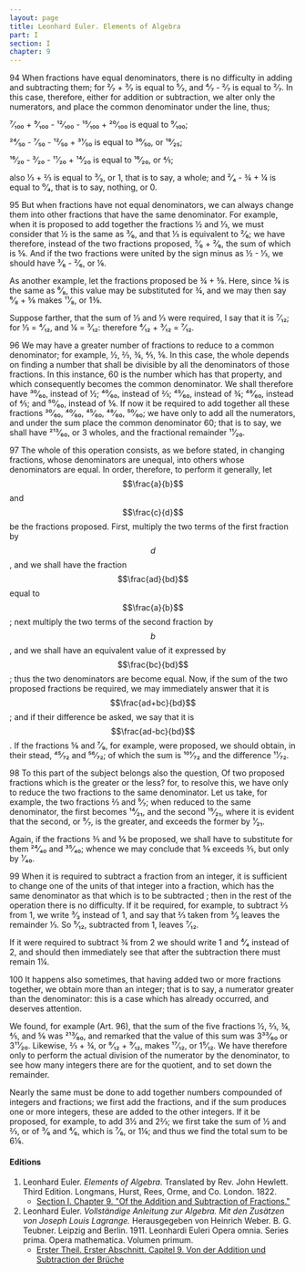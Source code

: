 ```yaml
---
layout: page
title: Leonhard Euler. Elements of Algebra
part: I
section: I
chapter: 9
---
```


<span class="art">94</span> When fractions have equal denominators, there is no difficulty
in adding and subtracting them; for ²⁄₇ + ³⁄₇ is equal
to ⁵⁄₇, and ⁴⁄₇ - ²⁄₇ is equal to ²⁄₇. In this case,
therefore, either for addition or subtraction, we alter
only the numerators, and place the common denominator
under the line, thus;

⁷⁄₁₀₀ + ⁹⁄₁₀₀ - ¹²⁄₁₀₀ - ¹⁵⁄₁₀₀ + ²⁰⁄₁₀₀ is equal to ⁹⁄₁₀₀;

²⁴⁄₅₀ - ⁷⁄₅₀ - ¹²⁄₅₀ + ³¹⁄₅₀ is equal to ³⁶⁄₅₀, or ¹⁸⁄₂₅;

¹⁶⁄₂₀ - ³⁄₂₀ - ¹¹⁄₂₀ + ¹⁴⁄₂₀ is equal to ¹⁶⁄₂₀, or ⅘;

also ⅓ + ⅔ is equal to ³⁄₃, or 1, that is to say, a whole;
and ²⁄₄ - ¾ + ¼ is equal to ⁰⁄₄, that is to say, nothing, or 0.

<span class="art">95</span> But when fractions have not equal denominators, we
can always change them into other fractions that have the
same denominator. For example, when it is proposed to
add together the fractions ½ and ⅓, we must consider that ½
is the same as ³⁄₆, and that ⅓
is equivalent to ²⁄₆; we have
therefore, instead of the two fractions proposed, ³⁄₆ + ²⁄₆, the
sum of which is ⅚. And if the two fractions were united by
the sign minus as ½ - ⅓, we should have ³⁄₆ - ²⁄₆, or ⅙.

As another example, let the fractions proposed be ¾ + ⅝.
Here, since ¾ is the same as ⁶⁄₈, this value may be substituted
for ¾, and we may then say ⁶⁄₈ + ⅝ makes ¹¹⁄₈, or 1⅜.

Suppose farther, that the sum of ⅓ and ⅓ were required, I
say that it is ⁷⁄₁₂; for ⅓ = ⁴⁄₁₂, and ¼ = ³⁄₁₂: therefore
⁴⁄₁₂ + ³⁄₁₂ = ⁷⁄₁₂.

<span class="art">96</span> We may have a greater number of fractions to reduce
to a common denominator; for example, ½, ⅔, ¾, ⅘, ⅚. In
this case, the whole depends on finding a number that shall
be divisible by all the denominators of those fractions. In
this instance, 60 is the number which has that property, and
which consequently becomes the common denominator. We
shall therefore have ³⁰⁄₆₀, instead of ½; ⁴⁰⁄₆₀, instead of ⅔;
⁴⁵⁄₆₀, instead of ¾; ⁴⁸⁄₆₀, instead of ⅘; and ⁵⁰⁄₆₀, instead of ⅚. If
now it be required to add together all these fractions
³⁰⁄₆₀, ⁴⁰⁄₆₀, ⁴⁵⁄₆₀, ⁴⁸⁄₆₀, ⁵⁰⁄₆₀;
we have only to add all the numerators,
and under the sum place the common denominator 60; that
is to say, we shall have ²¹³⁄₆₀, or 3 wholes, and the fractional
remainder ¹¹⁄₂₀.

<span class="art">97</span> The whole of this operation consists,
as we before stated, in changing fractions, whose denominators are unequal,
into others whose denominators are equal. In order, therefore, to perform it generally,
let $$\frac{a}{b}$$ and $$\frac{c}{d}$$ be the fractions proposed. First,
multiply the two terms of the
first fraction by $$d$$, and we shall have the fraction $$\frac{ad}{bd}$$ equal to
$$\frac{a}{b}$$; next multiply the two terms of the second fraction
by $$b$$, and we shall have an equivalent value of it expressed
by $$\frac{bc}{bd}$$; thus the two denominators are become equal. Now,
if the sum of the two proposed fractions be required, we
may immediately answer that it is $$\frac{ad+bc}{bd}$$; and if their
difference be asked, we say that it is $$\frac{ad-bc}{bd}$$. If the fractions
⅝ and ⁷⁄₉, for example, were proposed, we should obtain, in
their stead, ⁴⁵⁄₇₂ and ⁵⁶⁄₇₂; of which the sum is ¹⁰¹⁄₇₂ and the
difference ¹¹⁄₇₂.

<span class="art">98</span> To this part of the subject belongs also the question,
Of two proposed fractions which is the greater or the less?
for, to resolve this, we have only to reduce the two fractions
to the same denominator. Let us take, for example, the two
fractions ⅔ and ⁵⁄₇; when reduced to the same denominator,
the first becomes ¹⁴⁄₂₁, and the second ¹⁵⁄₂₁, where it is evident
that the second, or ⁵⁄₇, is the greater, and exceeds the former by ¹⁄₂₁.

Again, if the fractions ⅗ and ⅝ be proposed, we shall have
to substitute for them ²⁴⁄₄₀ and ³⁵⁄₄₀; whence we may conclude
that ⅝ exceeds ⅗, but only by ¹⁄₄₀.

<span class="art">99</span> When it is required to subtract a fraction from an
integer, it is sufficient to change one of the units of that
integer into a fraction, which has the same denominator as
that which is to be subtracted ; then in the rest of the operation
there is no difficulty. If it be required, for example, to
subtract ⅔ from 1, we write ³⁄₃ instead of 1, and say that ⅔
taken from ³⁄₃ leaves the remainder ⅓. So ⁵⁄₁₂, subtracted
from 1, leaves ⁷⁄₁₂.

If it were required to subtract ¾ from 2 we should write
1 and ⁴⁄₄ instead of 2, and should then immediately see that
after the subtraction there must remain 1¼.

<span class="art">100</span> It happens also sometimes, that having added two
or more fractions together, we obtain more than an integer;
that is to say, a numerator greater than the denominator:
this is a case which has already occurred, and deserves
attention.

We found, for example (<span class="artref">Art. 96</span>), that the sum of the
five fractions ½, ⅔, ¾, ⅘, and ⅚ was ²¹³⁄₆₀, and remarked that
the value of this sum was 3³³⁄₆₀ or 3¹¹⁄₂₀. Likewise, ⅔ + ¾, or
⁸⁄₁₂ + ⁹⁄₁₂, makes ¹⁷⁄₁₂, or 1⁵⁄₁₂. We have therefore only to
perform the actual division of the numerator by the denominator, to see how many integers
there are for the quotient, and to set down the remainder.

Nearly the same must be done to add together numbers
compounded of integers and fractions; we first add the
fractions, and if the sum produces one or more integers, these
are added to the other integers. If it be proposed, for example,
to add 3½ and 2⅔; we first take the sum of ½ and ⅔,
or of ³⁄₆ and ⁴⁄₆, which is ⁷⁄₆, or 1⅙; and thus we find the total
sum to be 6⅙.


#### Editions

1. Leonhard Euler. *Elements of Algebra*. Translated by Rev. John Hewlett. Third Edition. Longmans, Hurst, Rees, Orme, and Co. London. 1822.
    - [Section I. Chapter 9. "Of the Addition and Subtraction of Fractions."](/assets/euler/en/I-9.pdf)
2. Leonhard Euler. *Vollständige Anleitung zur Algebra. Mit den Zusätzen von Joseph Louis Lagrange.* Herausgegeben von Heinrich Weber. B. G. Teubner. Leipzig and Berlin. 1911. Leonhardi Euleri Opera omnia. Series prima. Opera mathematica. Volumen primum.
    - [Erster Theil. Erster Abschnitt. Capitel 9. Von der Addition und Subtraction der Brüche](/assets/euler/de/I-I-9.pdf)
